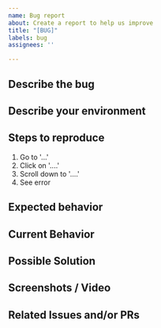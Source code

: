```yaml
---
name: Bug report
about: Create a report to help us improve
title: "[BUG]"
labels: bug
assignees: ''

---
```


<!-- BEFORE POSTING YOUR ISSUE:
- These comments won't show up when you submit the issue.
- Please use the sections below to provide information about the issue.
- Be specific: Add as much detail as possible.
- Check the issues page to ensure your issue has not already been reported.
-->

## Describe the bug
<!-- A clear and concise description of what the bug is. -->

## Describe your environment
<!-- Provide details about your environment: what editor, browser, and other software you are using and any other specifics to your setup. For example, at a minimum, provide: Safari on Mac, Firefox on PC, or Chrome on Samsung Galaxy S22 -->

## Steps to reproduce
<!-- Provide a set of steps to reproduce this bug. Include code to reproduce, if relevant. Include a live link if available. -->
1. Go to '...'
2. Click on '....'
3. Scroll down to '....'
4. See error

## Expected behavior
<!-- A clear and concise description of what you expected to happen. -->

## Current Behavior
<!-- What happened instead of the expected behavior? Describe the difference. Does the behavior change if you change your environment? -->

## Possible Solution
<!-- Optional: Do you have a fix or a suggestion on how to fix the issue? -->

## Screenshots / Video
<!-- If applicable, add screenshots or a short video to help explain your problem. -->

## Related Issues and/or PRs
<!-- List related issues or PRs against other branches -->
